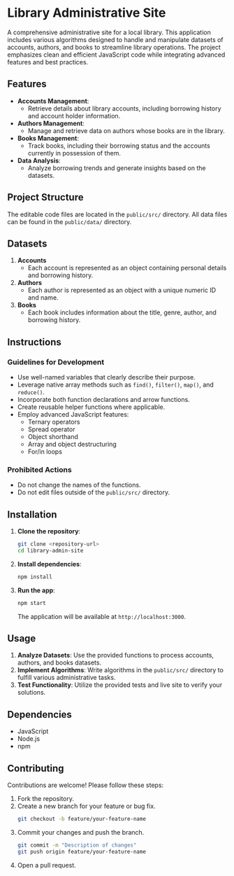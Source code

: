# Library Administrative Site

A comprehensive administrative site for a local library. This application includes various algorithms designed to handle and manipulate datasets of accounts, authors, and books to streamline library operations. The project emphasizes clean and efficient JavaScript code while integrating advanced features and best practices.

## Features

- **Accounts Management**:
  - Retrieve details about library accounts, including borrowing history and account holder information.
- **Authors Management**:
  - Manage and retrieve data on authors whose books are in the library.
- **Books Management**:
  - Track books, including their borrowing status and the accounts currently in possession of them.
- **Data Analysis**:
  - Analyze borrowing trends and generate insights based on the datasets.

## Project Structure

The editable code files are located in the `public/src/` directory. All data files can be found in the `public/data/` directory.

## Datasets

1. **Accounts**
   - Each account is represented as an object containing personal details and borrowing history.
2. **Authors**
   - Each author is represented as an object with a unique numeric ID and name.
3. **Books**
   - Each book includes information about the title, genre, author, and borrowing history.

## Instructions

### Guidelines for Development

- Use well-named variables that clearly describe their purpose.
- Leverage native array methods such as `find()`, `filter()`, `map()`, and `reduce()`.
- Incorporate both function declarations and arrow functions.
- Create reusable helper functions where applicable.
- Employ advanced JavaScript features:
  - Ternary operators
  - Spread operator
  - Object shorthand
  - Array and object destructuring
  - For/in loops

### Prohibited Actions

- Do not change the names of the functions.
- Do not edit files outside of the `public/src/` directory.

## Installation

1. **Clone the repository**:

   ```bash
   git clone <repository-url>
   cd library-admin-site
   ```

2. **Install dependencies**:

   ```bash
   npm install
   ```

3. **Run the app**:

   ```bash
   npm start
   ```

   The application will be available at `http://localhost:3000`.

## Usage

1. **Analyze Datasets**: Use the provided functions to process accounts, authors, and books datasets.
2. **Implement Algorithms**: Write algorithms in the `public/src/` directory to fulfill various administrative tasks.
3. **Test Functionality**: Utilize the provided tests and live site to verify your solutions.

## Dependencies

- JavaScript
- Node.js
- npm

## Contributing

Contributions are welcome! Please follow these steps:

1. Fork the repository.
2. Create a new branch for your feature or bug fix.
   ```bash
   git checkout -b feature/your-feature-name
   ```
3. Commit your changes and push the branch.
   ```bash
   git commit -m "Description of changes"
   git push origin feature/your-feature-name
   ```
4. Open a pull request.

##

